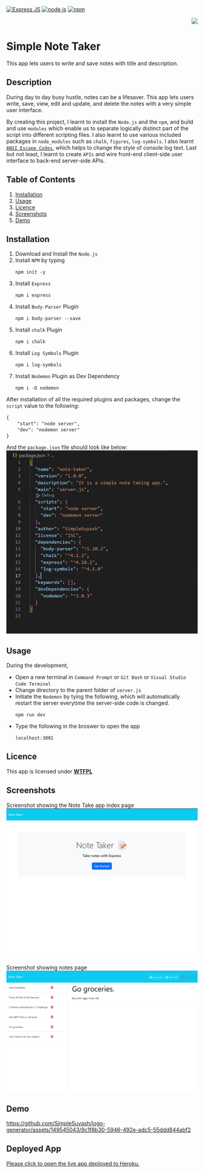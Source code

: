 
[![Express JS](https://img.shields.io/badge/express.js-blue?style=for-the-badge&logo=express&logoColor=white&labelColor=red)](https://expressjs.com/) [![node.js](https://img.shields.io/badge/Node.js-blue?style=for-the-badge&logo=Node.js&logoColor=white&labelColor=red)](https://nodejs.org/en) [![npm](https://img.shields.io/badge/npm-blue?style=for-the-badge&logo=npm&logoColor=white&labelColor=red)](https://www.npmjs.com/) 


<div align="right"> 
<a href= "http://www.wtfpl.net/about/"><img src = "https://img.shields.io/badge/License-WTFPL-brightgreen.svg"></a>
</div>

# Simple Note Taker    

This app lets users to write and save notes with title and description.

##  Description
During day to day busy hustle, notes can be a lifesaver. This app lets users write, save, view, edit and update, and delete the notes with a very simple user interface. 

By creating this project, I learnt to install the `Node.js` and the `npm`, and build and use `modules` which enable us to separate logically distinct part of the script into different scripting files. I also learnt to use various included packages in `node_modules` such as `chalk`, `figures`, `log-symbols`. I also learnt [`ANSI Escape Codes`](https://gist.github.com/fnky/458719343aabd01cfb17a3a4f7296797), which helps to change the style of console log text.  Last but not least, I learnt to create `APIs` and wire front-end client-side user interface to back-end server-side APIs.



## Table of Contents

1. [Installation](#installation)
1. [Usage](#usage)
1. [Licence](#licence)
1. [Screenshots](#screenshots)
1. [Demo](#demo)


## Installation 

1. Download and Install the `Node.js` 
1. Install `NPM` by typing
    ```       
    npm init -y
    ```
1. Install `Express`     
    ```         
    npm i express
    ```
1. Install `Body-Parser` Plugin
    ```
    npm i body-parser --save
    ```
1. Install `chalk` Plugin
    ```
    npm i chalk
    ```
1. Install `Log Symbols` Plugin
    ```
    npm i log-symbols
    ```
1. Install `Nodemon` Plugin as  Dev Dependency
    ```
    npm i -D nodemon
    ```
After installation of all the required plugins and packages, change the `script` value to  the following:            
       
    {            
        "start": "node server",               
        "dev": "nodemon server"                  
    }                  
    


And the `package.json` file should look like below:              
![package.json](./public/assets/images/package.png)

## Usage
During the development, 
- Open a new terminal in `Command Prompt` or `Git Bash` or `Visual Studio Code Terminal`
- Change directory to the parent folder of `server.js`
- Initiate the `Nodemon` by tying the following, which will automatically restart the server everytime the server-side code is changed.
    ```
    npm run dev
    ```
- Type the following in the broswer to open the app
    ```
    localhost:3001
    ```
## Licence

This app is licensed under [**WTFPL**](http://www.wtfpl.net/about/)

## Screenshots

Screenshot showing the Note Take app index page          
![Index Page](./public/assets/images/index.png)

Screenshot showing notes page             
![Notes Page](./public/assets/images/notes.png)

## Demo

https://github.com/SimpleSuyash/logo-generator/assets/149545043/9c1f8b30-5946-492e-adc5-55ddd844abf2

## Deployed App    
[Please click to open the live app deployed to Heroku.](https://simplesuyash-note-taker-4a1f4afec235.herokuapp.com/)


